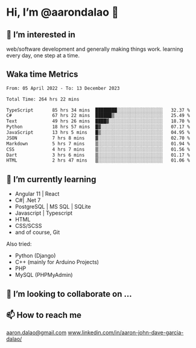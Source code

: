 # __Hi, I’m @aarondalao__ 👋 
## 👀 I’m interested in 
web/software development and generally making things work.
learning every day, one step at a time. 

## Waka time Metrics
<!--START_SECTION:waka-->

```txt
From: 05 April 2022 - To: 13 December 2023

Total Time: 264 hrs 22 mins

TypeScript       85 hrs 34 mins  ████████░░░░░░░░░░░░░░░░░   32.37 %
C#               67 hrs 22 mins  ██████▒░░░░░░░░░░░░░░░░░░   25.49 %
Text             49 hrs 26 mins  ████▓░░░░░░░░░░░░░░░░░░░░   18.70 %
Python           18 hrs 57 mins  █▓░░░░░░░░░░░░░░░░░░░░░░░   07.17 %
JavaScript       13 hrs 5 mins   █▒░░░░░░░░░░░░░░░░░░░░░░░   04.95 %
JSON             7 hrs 8 mins    ▓░░░░░░░░░░░░░░░░░░░░░░░░   02.70 %
Markdown         5 hrs 7 mins    ▒░░░░░░░░░░░░░░░░░░░░░░░░   01.94 %
CSS              4 hrs 7 mins    ▒░░░░░░░░░░░░░░░░░░░░░░░░   01.56 %
Dart             3 hrs 6 mins    ▒░░░░░░░░░░░░░░░░░░░░░░░░   01.17 %
HTML             2 hrs 47 mins   ▒░░░░░░░░░░░░░░░░░░░░░░░░   01.06 %
```

<!--END_SECTION:waka-->

## 🌱 I’m currently learning 

- Angular 11 | React 
- C#| .Net 7
- PostgreSQL | MS SQL | SQLite
- Javascript | Typescript
- HTML 
- CSS/SCSS
- and of course, Git 


Also tried:
- Python (Django)
- C++ (mainly for Arduino Projects)
- PHP
- MySQL (PHPMyAdmin)


## 💞️ I’m looking to collaborate on ...

## 📫 How to reach me 
aaron.dalao@gmail.com
www.linkedin.com/in/aaron-john-dave-garcia-dalao/

<!---
aarondalao/aarondalao is a ✨ special ✨ repository because its `README.md` (this file) appears on your GitHub profile.
You can click the Preview link to take a look at your changes.
--->
